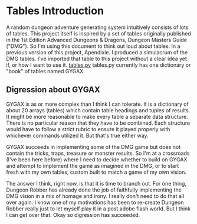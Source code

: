 # Tables Introduction 
A random dungeon adventure generating system intuitively consists of lots of tables. This project itself is inspired by a set of tables originally 
published in the 1st Edition Advanced Dungeons & Dragons, Dungeon Masters Guide ("DMG"). So I'm using this document to think out loud about tables. In a previous
version of this project, Apendixie. I produced a simulacrum of the DMG tables.  I've imported that table to this project without a clear idea yet if, 
or how I want to use it. [tables.py](world/tables.py) tables.py currently has one dictionary  or "book" of tables named GYGAX. 

## Digression about  GYGAX
GYGAX is as or more complex than I think I can tolerate. It is a dictionary of about 20 arrays (tables) which contain table headings
 and tuples of results. It might be more reasonable to make every table a separate data structure.  There is no particular reason that they have to be combined. 
Each structure would have to follow a strict rubric to ensure it played properly with whichever commands utilized it.  But that's true either way.

GYGAX succeeds in implementing some of the DMG game but does not contain the tricks, traps, treasure or monster results.  So I'm at a crossroads (I've been here
before) where I need to decide whether to build on GYGAX and attempt to implement the game as imagined in the DMG, or to start fresh with my own tables, custom 
built to match a game of my own vision. 

The answer I think, right now, is that it is time to branch out.  For one thing, Dungeon Robber has already done the job of faithfully implementing the DMG vision
in a mix of homage and irony.  I really don't need to do that all over again.  I know one of my motivations has been to re-create Dungeon Robber really just to let
myself play it in a post adobe flash world. But I think I can get over that. Okay so digression has succeeded.

##  

# 


